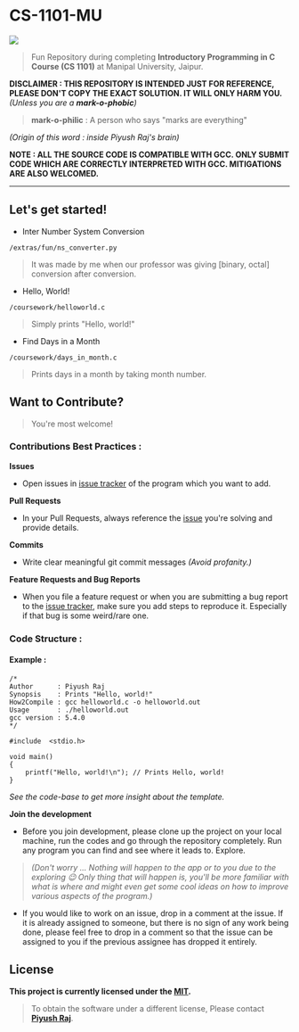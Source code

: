 # CS-1101-MU

![](http://www.iucee.org/ictiee2017/wp-content/uploads/2016/02/MUJ-Logo-1.jpg)

> Fun Repository during completing **Introductory Programming in C Course (CS 1101)** at Manipal University, Jaipur.

**DISCLAIMER :  THIS REPOSITORY IS INTENDED JUST FOR REFERENCE, PLEASE DON'T COPY THE EXACT SOLUTION. IT WILL ONLY HARM YOU.**
*(Unless you are a **mark-o-phobic**)*

> **mark-o-philic** : A person who says "marks are everything" 

*(Origin of this word : inside Piyush Raj's brain)*


**NOTE : ALL THE SOURCE CODE IS COMPATIBLE WITH GCC. ONLY SUBMIT CODE WHICH ARE CORRECTLY INTERPRETED WITH GCC. MITIGATIONS ARE ALSO WELCOMED.**

---
## Let's get started!


* Inter Number System Conversion

`/extras/fun/ns_converter.py`

> It was made by me when our professor was giving [binary, octal] conversion after conversion.

* Hello, World!

`/coursework/helloworld.c`

> Simply prints "Hello, world!"

* Find Days in a Month

`/coursework/days_in_month.c`

> Prints days in a month by taking month number.

## Want to Contribute?

> You're most welcome!

### Contributions Best Practices :

**Issues**

* Open issues in [issue tracker](https://github.com/0x48piraj/CS-1101-MU/issues) of the program which you want to add.

**Pull Requests**

* In your Pull Requests, always reference the [issue](https://github.com/0x48piraj/CS-1101-MU/issues) you're solving and provide details.

**Commits**

* Write clear meaningful git commit messages *(Avoid profanity.)*

**Feature Requests and Bug Reports**

* When you file a feature request or when you are submitting a bug report to the [issue tracker](https://github.com/0x48piraj/CS-1101-MU/issues), make sure you add steps to reproduce it. Especially if that bug is some weird/rare one.


### Code Structure :

#### Example :

```
/*
Author      : Piyush Raj
Synopsis    : Prints "Hello, world!"
How2Compile : gcc helloworld.c -o helloworld.out
Usage       : ./helloworld.out
gcc version : 5.4.0
*/

#include  <stdio.h>

void main()
{
    printf("Hello, world!\n"); // Prints Hello, world!
}
```

*See the code-base to get more insight about the template.*


**Join the development**

* Before you join development, please clone up the project on your local machine, run the codes and go through the repository completely. Run any program you can find and see where it leads to. Explore. 


> *(Don't worry ... Nothing will happen to the app or to you due to the exploring :wink: Only thing that will happen is, you'll be more familiar with what is where and might even get some cool ideas on how to improve various aspects of the program.)*

* If you would like to work on an issue, drop in a comment at the issue. If it is already assigned to someone, but there is no sign of any work being done, please feel free to drop in a comment so that the issue can be assigned to you if the previous assignee has dropped it entirely.

## License

**This project is currently licensed under the [MIT](LICENSE).**

> To obtain the software under a different license, Please contact **[Piyush Raj](mailto:contact@0xpiraj.co)**.

